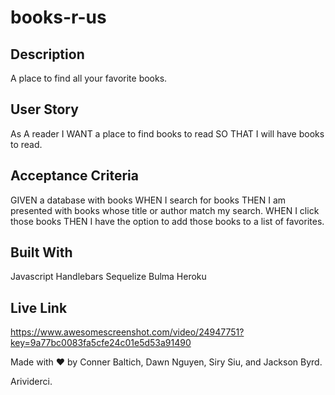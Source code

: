 # books-r-us

## Description
A place to find all your favorite books.

## User Story
As A reader 
I WANT a place to find books to read
SO THAT I will have books to read.

## Acceptance Criteria 
GIVEN a database with books
WHEN I search for books
THEN I am presented with books whose title or author match my search.
WHEN I click those books 
THEN I have the option to add those books to a list of favorites.

## Built With
Javascript
Handlebars
Sequelize
Bulma
Heroku

## Live Link
https://www.awesomescreenshot.com/video/24947751?key=9a77bc0083fa5cfe24c01e5d53a91490


Made with ❤ by Conner Baltich, Dawn Nguyen, Siry Siu, and Jackson Byrd.

Arividerci.